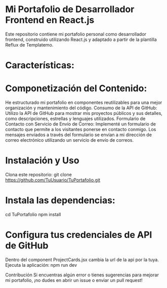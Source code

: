 # Mi Portafolio de Desarrollador Frontend en React.js

Este repositorio contiene mi portafolio personal como desarrollador frontend, construido utilizando React.js y adaptado a partir de la plantilla Reflux de Templatemo.

# Características:
# Componetización del Contenido:

He estructurado mi portafolio en componentes reutilizables para una mejor organización y mantenimiento del código.
Consumo de la API de GitHub: Utilizo la API de GitHub para mostrar mis proyectos públicos y sus detalles, como descripciones, estrellas y lenguajes utilizados.
Formulario de Contacto con Servicio de Envío de Correo: Implementé un formulario de contacto que permite a los visitantes ponerse en contacto conmigo. Los mensajes enviados a través del formulario se envían a mi dirección de correo electrónico utilizando un servicio de envío de correos.

# Instalación y Uso
Clona este repositorio:
git clone https://github.com/TuUsuario/TuPortafolio.git

# Instala las dependencias:
cd TuPortafolio
npm install

# Configura tus credenciales de API de GitHub
Dentro del component ProjectCards.jsx cambia la url de la api por la tuya.
Ejecuta la aplicación:
npm run dev

Contribución
Si encuentras algún error o tienes sugerencias para mejorar mi portafolio, ¡no dudes en abrir un issue o enviar un pull request!
